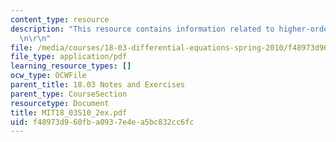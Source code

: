 ```yaml
---
content_type: resource
description: "This resource contains information related to higher-order ODE's. \r\
  \n\r\n"
file: /media/courses/18-03-differential-equations-spring-2010/f48973d960fba0937e4ea5bc832cc6fc_MIT18_03S10_2ex.pdf
file_type: application/pdf
learning_resource_types: []
ocw_type: OCWFile
parent_title: 18.03 Notes and Exercises
parent_type: CourseSection
resourcetype: Document
title: MIT18_03S10_2ex.pdf
uid: f48973d9-60fb-a093-7e4e-a5bc832cc6fc
---
```

